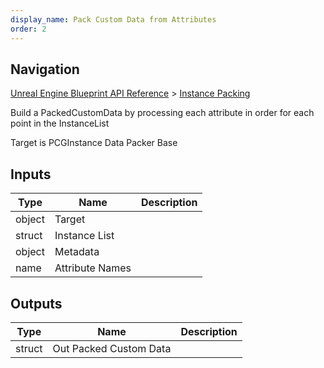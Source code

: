 ```yaml
---
display_name: Pack Custom Data from Attributes
order: 2
---
```

## Navigation

[Unreal Engine Blueprint API Reference](https://dev.epicgames.com/documentation/en-us/unreal-engine/BlueprintAPI) > [Instance Packing](https://dev.epicgames.com/documentation/en-us/unreal-engine/BlueprintAPI/InstancePacking)

Build a PackedCustomData by processing each attribute in order for each point in the InstanceList

Target is PCGInstance Data Packer Base

## Inputs

| Type | Name | Description |
| --- | --- | --- |
| object | Target |  |
| struct | Instance List |  |
| object | Metadata |  |
| name | Attribute Names |  |

## Outputs

| Type | Name | Description |
| --- | --- | --- |
| struct | Out Packed Custom Data |  |
